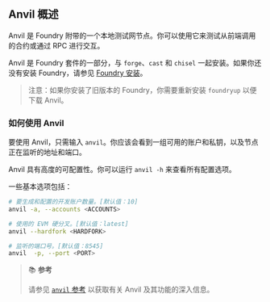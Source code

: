 ## Anvil 概述

Anvil 是 Foundry 附带的一个本地测试网节点。你可以使用它来测试从前端调用的合约或通过 RPC 进行交互。

Anvil 是 Foundry 套件的一部分，与 `forge`、`cast` 和 `chisel` 一起安装。如果你还没有安装 Foundry，请参见 [Foundry 安装](../getting-started/installation.md)。

> 注意：如果你安装了旧版本的 Foundry，你需要重新安装 `foundryup` 以便下载 Anvil。

### 如何使用 Anvil

要使用 Anvil，只需输入 `anvil`。你应该会看到一组可用的账户和私钥，以及节点正在监听的地址和端口。

Anvil 具有高度的可配置性。你可以运行 `anvil -h` 来查看所有配置选项。

一些基本选项包括：

```bash
# 要生成和配置的开发账户数量。[默认值：10]
anvil -a, --accounts <ACCOUNTS>

# 使用的 EVM 硬分叉。[默认值：latest]
anvil --hardfork <HARDFORK>

# 监听的端口号。[默认值：8545]
anvil  -p, --port <PORT>
```

> 📚 **参考**
>
> 请参见 [`anvil` 参考](../reference/anvil/) 以获取有关 Anvil 及其功能的深入信息。